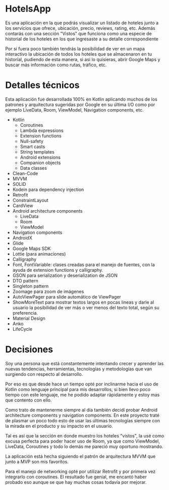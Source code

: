 # HotelsApp

Es una aplicación en la que podrás visualizar un listado de hoteles junto a los servicios que ofrece, ubicación, precio, reviews, rating, etc.
Además contarás con una sección "Vistos" que funciona como una especie de historial de los hoteles en los que ingresaste a su detalle correspondiente

Por si fuera poco también tendrás la posibilidad de  ver en un mapa interactivo la ubicación de todos los hoteles que se almacenaron en tu historial, pudiendo de esta manera, si asi lo quisieras, abrir Google Maps y buscar más información como rutas, tráfico, etc.

# Detalles técnicos

Esta aplicación fue desarrollada 100% en Kotlin aplicando muchos de los patrones y arquitectura sugeridas por Google en su última I/O como por ejemplo LiveData, Room, ViewModel, Navigation components, etc.
- Kotlin
  - Coroutines
  - Lambda expressions
  - Extension functions
  - Null-safety
  - Smart casts
  - String templates
  - Android extensions
  - Companion objects
  - Data classes
- Clean-Code
- MVVM
- SOLID
- Kodein para dependency injection
- Retrofit
- ConstraintLayout
- CardView
- Android architecture components
  - LiveData
  - Room
  - ViewModel
- Navigation components
- AndroidX
- Glide
- Google Maps SDK
- Lottie (para animaciones)
- Calligraphy
- Font, FontVariable: clases creadas para el manejo de fuentes, con la ayuda de extension functions y calligraphy.
- GSON para serialization y deserialization de JSON
- DTO pattern
- Singleton pattern
- Zoomage para zoom de imágenes
- AutoViewPager para slide automático de ViewPager
- ShowMoreText para mostrar textos largos en pocas lineas y darle al usuario la posibilidad de ver más o ver menos del texto total, según su preferencia.
- Material Design
- Anko
- LifeCycle

# Decisiones

Soy una persona que está constantemente intentando crecer y aprender las nuevas tendencias, herramientas, tecnologías y metodologías que van surgiendo con respecto al desarrollo.

Por eso es que desde hace un tiempo opté por inclinarme hacia el uso de Kotlin como lenguaje principal para mis desarrollos, si bien llevo poco tiempo con este lenguaje, me he podido adaptar rápidamente y estoy mas que contento con ello.

Como trato de mantenerme siempre al día también decidí probar Android architecture components y navigation components. En este proyecto traté de plasmar un poco todo esto de usar las últimas tecnologías siempre con la mirada en el producto y su impacto en el usuario.

Tal es así que la sección en donde muestro los hoteles "vistos", la usé como excusa perfecta para poder hacer uso de Room, ya que como ViewModel, LiveData, Coroutines y todo lo demás me pareció muy oportuno mostrando.

La aplicación está hecha siguiendo el patrón de arquitectura MVVM que junto a MVP son mis favoritos. 

Para el manejo de networking opté por utilizar Retrofit y por primera vez integrarlo con coroutines. El resultado fue genial, me encantó haber probado eso aunque se que hay muchas cosas todavía por mejorar.













